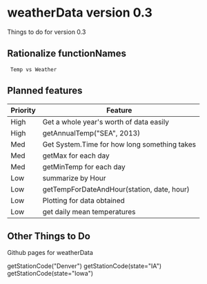 weatherData version 0.3
=====
Things to do for version 0.3

## Rationalize functionNames
     Temp vs Weather


## Planned features

Priority | Feature
---------|------
  High  |  Get a whole year's worth of data easily
  High |  getAnnualTemp("SEA", 2013)
  Med  |  Get System.Time for how long something takes
  Med  |  getMax for each day
  Med  |  getMinTemp for each day
 Low  |   summarize by Hour
 Low | getTempForDateAndHour(station, date, hour) 
 Low | Plotting for data obtained
 Low | get daily mean temperatures 
 
 Other Things to Do
 ------------------
 
 Github pages for weatherData
 
 
 
 getStationCode("Denver")
 getStationCode(state="IA")
 getStationCode(state="Iowa")
 
 
 
 
 
 